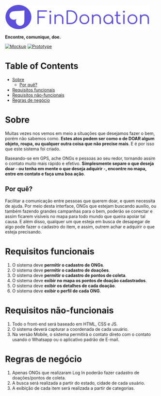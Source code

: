 <img
  src="../.github/findonation-with-label.png"
  height="80"
/>

**Encontre, comunique, doe.**

[![Mockup][mockup-shield]][mockup-url]
[![Prototype][prototype-shield]][prototype-url]

# Table of Contents
* [Sobre](#sobre)
  * [Por quê?](#por-quê?)
* [Requisitos funcionais](#requisitos-funcionais)
* [Requisitos não-funcionais](#requisitos-não-funcionais)
* [Regras de negócio](#regras-de-negócio)

# Sobre

Muitas vezes nos vemos em meio a situações que desejamos fazer o bem, porém não sabemos como. **Estes atos podem ser como o de DOAR algum objeto, roupa, ou qualquer outra coisa que não precise mais**. E é por isso que este sistema foi criado.

Baseando-se em GPS, ache ONGs e pessoas ao seu redor, tornando assim o contato muito mais rápido e efetivo. **Simplesmente separe o que deseja doar - ou tenha em mente o que deseja adquirir -, encontre no mapa, entre em contato e faça uma boa ação**.

## Por quê?

Facilitar a comunicação entre pessoas que querem doar, e quem necessita de ajuda. Por meio desta interface, ONGs que estejam buscando auxílio, ou também fazendo grandes campanhas para o bem, poderão se conectar e assim ficarem visíveis no mapa para todo mundo que queira apoiar tal causa. E além disso, qualquer um que esteja em busca de desapegar de algo pode fazer o cadastro do item, e assim, outrem achar e adquirir o que esteja precisando.

# Requisitos funcionais

1. O sistema deve **permitir o cadastro de ONGs**.
2. O sistema deve **permitir o cadastro de doações**.
3. O sistema deve **permitir o cadastro de pontos de coleta**.
4. O sistema deve **exibir no mapa os pontos de doação cadastrados**.
5. O sistema deve **exibir os detalhes de cada doação**.
6. O sistema deve **exibir o perfil de cada ONG**.

# Requisitos não-funcionais

1. Todo o front-end será baseado em HTML, CSS e JS.
2. O sistema deverá capturar a coordenada de cada usuário.
3. Na versão Mobile, o sistema permitirá o contato direto com o contato usando o Whatsapp ou o aplicativo padrão de E-mail.

# Regras de negócio

1. Apenas ONGs que realizaram Log In poderão fazer cadastro de doações/pontos de coleta.
2. A busca será realizada a partir do estado, cidade de cada usuário.
3. A exibição de cada item será realizada a partir de categorias.

[mockup-shield]: https://img.shields.io/static/v1?label=mockup&message=WHIMSICAL&color=7211c2&style=flat
[mockup-url]: https://whimsical.com/YYMxJmtCh9n9mS9iSUi3Fj
[prototype-shield]: https://img.shields.io/static/v1?label=prototype&message=FIGMA&color=1994fb&style=flat
[prototype-url]: https://www.figma.com/file/OxPXQzuV7QjLT2mysPUFxX/FinDonation?node-id=1%3A38
